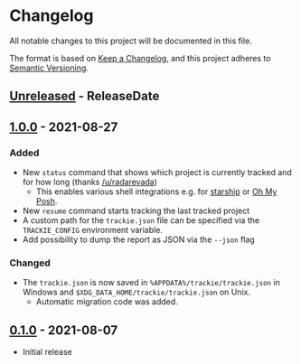 # Changelog
All notable changes to this project will be documented in this file.

The format is based on [Keep a Changelog](https://keepachangelog.com/en/1.0.0/),
and this project adheres to [Semantic Versioning](https://semver.org/spec/v2.0.0.html).

<!-- next-header -->

## [Unreleased] - ReleaseDate
## [1.0.0] - 2021-08-27

### Added
- New `status` command that shows which project is currently tracked and for how long (thanks [/u/radarevada](https://www.reddit.com/r/programming/comments/ozxrd4/trackie_is_a_private_daemonless_time_tracker/h84sukr))
  - This enables various shell integrations e.g. for [starship](https://starship.rs) or [Oh My Posh](https://ohmyposh.dev/).
- New `resume` command starts tracking the last tracked project
- A custom path for the `trackie.json` file can be specified via the `TRACKIE_CONFIG` environment variable.
- Add possibility to dump the report as JSON via the `--json` flag

### Changed
- The `trackie.json` is now saved in `%APPDATA%/trackie/trackie.json` in Windows and `$XDG_DATA_HOME/trackie/trackie.json` on Unix. 
  - Automatic migration code was added.

## [0.1.0] - 2021-08-07

- Initial release

<!-- next-url -->
[Unreleased]: https://github.com/assert-rs/predicates-rs/compare/v1.0.0...HEAD
[1.0.0]: https://github.com/beatbrot/trackie/compare/v0.1.0...v1.0.0
[0.1.0]: https://github.com/beatbrot/trackie/releases/tag/v0.1.0
